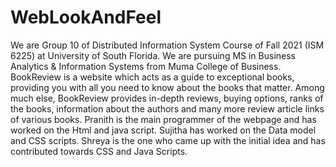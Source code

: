 # WebLookAndFeel
We are Group 10 of Distributed Information System Course of Fall 2021 (ISM 6225) at University of South Florida. We are pursuing MS in Business Analytics & Information Systems from Muma College of Business. BookReview is a website which acts as a guide to exceptional books, providing you with all you need to know about the books that matter. Among much else, BookReview provides in-depth reviews, buying options, ranks of the books, information about the authors and many more review article links of various books. Pranith is the main programmer of the webpage and has worked on the Html and java script. Sujitha has worked on the Data model and CSS scripts. Shreya is the one who came up with the initial idea and has contributed towards CSS and Java Scripts.
